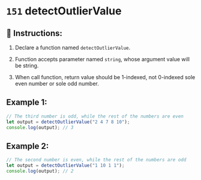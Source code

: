 # `151` detectOutlierValue

## 📝 Instructions:

1. Declare a function named `detectOutlierValue`.

2. Function accepts parameter named `string`, whose argument value will be string.

3. When call function, return value should be 1-indexed, not 0-indexed sole even number or sole odd number. 

## Example 1:

```js
// The third number is odd, while the rest of the numbers are even
let output = detectOutlierValue("2 4 7 8 10");
console.log(output); // 3
```

## Example 2:

```js
// The second number is even, while the rest of the numbers are odd
let output = detectOutlierValue("1 10 1 1");
console.log(output); // 2
```
